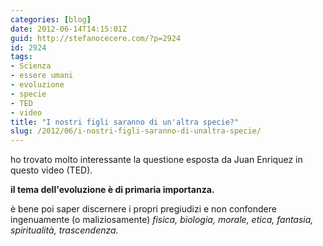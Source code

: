 ```yaml
---
categories: [blog]
date: 2012-06-14T14:15:01Z
guid: http://stefanocecere.com/?p=2924
id: 2924
tags:
- Scienza
- essere umani
- evoluzione
- specie
- TED
- video
title: "I nostri figli saranno di un'altra specie?"
slug: /2012/06/i-nostri-figli-saranno-di-unaltra-specie/
---
```


ho trovato molto interessante la questione esposta da Juan Enriquez in questo video (TED).

**il tema dell'evoluzione è di primaria importanza.**

è bene poi saper discernere i propri pregiudizi e non confondere ingenuamente (o maliziosamente) _fisica, biologia, morale, etica, fantasia, spiritualità, trascendenza._
